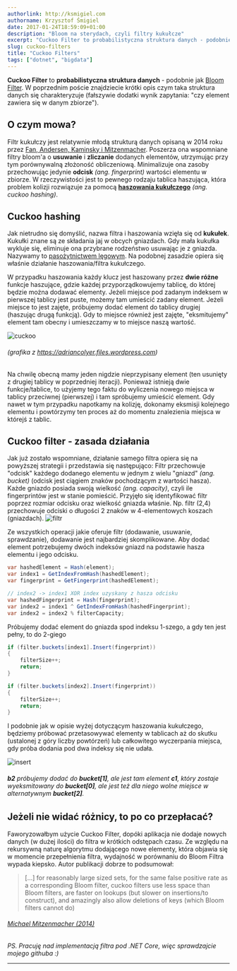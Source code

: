 ```yaml
---
authorlink: http://ksmigiel.com
authorname: Krzysztof Śmigiel
date: 2017-01-24T18:59:09+01:00
description: "Bloom na sterydach, czyli filtry kukułcze"
excerpt: "Cuckoo Filter to probabilistyczna struktura danych - podobnie jak Bloom Filter. W poprzednim poście znajdziecie krótki opis czym taka struktura danych się charakteryzuje (fałszywie dodatki wynik zapytania: \"czy element zawiera się w danym zbiorze\")."
slug: cuckoo-filters
title: "Cuckoo Filters"
tags: ["dotnet", "bigdata"]
---
```


**Cuckoo Filter** to **probabilistyczna struktura danych** - podobnie jak [Bloom Filter][1]. W poprzednim poście znajdziecie krótki opis czym taka struktura danych się charakteryzuje (fałszywie dodatki wynik zapytania: "czy element zawiera się w danym zbiorze").

## O czym mowa?
Filtr kukułczy jest relatywnie młodą strukturą danych opisaną w 2014 roku przez [Fan, Andersen, Kaminsky i Mitzenmacher][2]. Poszerza ona wspomniane filtry bloom'a o **usuwanie** i **zliczanie** dodanych elementów, utrzymując przy tym porównywalną złożoność obliczeniową. Minimalizuje ona zasoby przechowując jedynie **odcisk** _(ang. fingerprint)_ wartości elementu w zbiorze. W rzeczywistości jest to pewnego rodzaju tablica haszująca, która problem kolizji rozwiązuje za pomocą [**haszowania kukułczego**][3] _(ang. cuckoo hashing)_.

## Cuckoo hashing
Jak nietrudno się domyślić, nazwa filtra i haszowania wzięła się od **kukułek**. Kukułki znane są ze składania jaj w obcych gniazdach. Gdy mała kukułka wykluje się, eliminuje ona przybrane rodzeństwo usuwając je z gniazda. Nazywamy to [pasożytnictwem lęgowym][4]. Na podobnej zasadzie opiera się właśnie działanie haszowania/filtra kukułczego.

W przypadku haszowania każdy klucz jest haszowany przez **dwie różne** funkcje haszujące, gdzie każdej przyporządkowujemy tablicę, do której będzie można dodawać elementy. Jeżeli miejsce pod zadanym indeksem w pierwszej tablicy jest puste, możemy tam umieścić zadany element. Jeżeli miejsce to jest zajęte, próbujemy dodać element do tablicy drugiej (haszując drugą funkcją). Gdy to miejsce również jest zajęte, "eksmitujemy" element tam obecny i umieszczamy w to miejsce naszą wartość.

![cuckoo](https://adriancolyer.files.wordpress.com/2016/10/cuckoo-1.png?w=600)
###### _(grafika z https://adriancolyer.files.wordpress.com)_

Na chwilę obecną mamy jeden nigdzie nieprzypisany element (ten usunięty z drugiej tablicy w poprzedniej iteracji). Ponieważ istnieją dwie funkcje/tablice, to użyjemy tego faktu do wyliczenia nowego miejsca w tablicy przeciwnej (pierwszej) i tam spróbujemy umieścić element. Gdy nawet w tym przypadku napotkamy na kolizję, dokonamy eksmisji kolejnego elementu i powtórzymy ten proces aż do momentu znalezienia miejsca w którejś z tablic.

## Cuckoo filter - zasada działania
Jak już zostało wspomniane, działanie samego filtra opiera się na powyższej strategii i przedstawia się następująco:
Filtr przechowuje "odcisk" każdego dodanego elementu w jednym z wielu "gniazd" _(ang. bucket)_ (odcisk jest ciągiem znaków pochodzącym z wartości hasza). Każde gniazdo posiada swoją wielkość _(ang. capacity)_, czyli ile fingerprintów jest w stanie pomieścić. Przyjęło się identyfikować filtr poprzez rozmiar odcisku oraz wielkość gniazda właśnie. Np. filtr (2,4) przechowuje odciski o długości 2 znaków w 4-elementowych koszach (gniazdach).
![filtr](/images/cuckoo/filtr.png)

Ze wszystkich operacji jakie oferuje filtr (dodawanie, usuwanie, sprawdzanie), dodawanie jest najbardziej skomplikowane.
Aby dodać element potrzebujemy dwóch indeksów gniazd na podstawie hasza elementu i jego odcisku.

``` csharp
var hashedElement = Hash(element);
var index1 = GetIndexFromHash(hashedElement);
var fingerprint = GetFingerprint(hashedElement);

// index2 -> index1 XOR index uzyskany z hasza odcisku
var hashedFingerprint = Hash(fingerprint);
var index2 = index1 ^ GetIndexFromHash(hashedFingerprint);
var index2 = index2 % filterCapacity;
```

Próbujemy dodać element do gniazda spod indeksu 1-szego, a gdy ten jest pełny, to do 2-giego

``` csharp
if (filter.buckets[index1].Insert(fingerprint))
{
    filterSize++;
    return;
}

if (filter.buckets[index2].Insert(fingerprint))
{
    filterSize++;
    return;
}
```

I podobnie jak w opisie wyżej dotyczącym haszowania kukułczego, będziemy próbować przetasowywać elementy w tablicach aż do skutku (ustalonej z góry liczby powtórzeń) lub całkowitego wyczerpania miejsca, gdy próba dodania pod dwa indeksy się nie udała.

![insert](/images/cuckoo/insert.png)
###### **b2** próbujemy dodać do **bucket\[1\]**, ale jest tam element **c1**, który zostaje wyeksmitowany do **bucket\[0\]**, ale jest też dla niego wolne miejsce w alternatywnym **bucket\[2\]**.

## Jeżeli nie widać różnicy, to po co przepłacać?
Faworyzowałbym użycie Cuckoo Filter, dopóki aplikacja nie dodaje nowych danych (w dużej ilości) do filtra w krótkich odstępach czasu. Ze względu na rekursywną naturę algorytmu dodającego nowe elementy, która objawia się w momencie przepełnienia filtra, wydajność w porównaniu do Bloom Filtra wypada kiepsko. Autor publikacji dobrze to podsumował:

> [...] for reasonably large sized sets, for the same false positive rate as a corresponding Bloom filter, cuckoo filters use less space than Bloom filters, are faster on lookups (but slower on insertions/to construct), and amazingly also allow deletions of keys (which Bloom filters cannot do)
###### [Michael Mitzenmacher (2014)][5]

_PS. Pracuję nad implementacją filtra pod .NET Core, więc sprawdzajcie mojego githuba :)_

---

[1]: http://ksmigiel.com/2016/06/bloom-filters/
[2]: https://www.cs.cmu.edu/~dga/papers/cuckoo-conext2014.pdf
[3]: https://en.wikipedia.org/wiki/Cuckoo_hashing
[4]: https://pl.wikipedia.org/wiki/Paso%C5%BCyty_l%C4%99gowe
[5]: http://mybiasedcoin.blogspot.com/2014/10/cuckoo-filters.html

